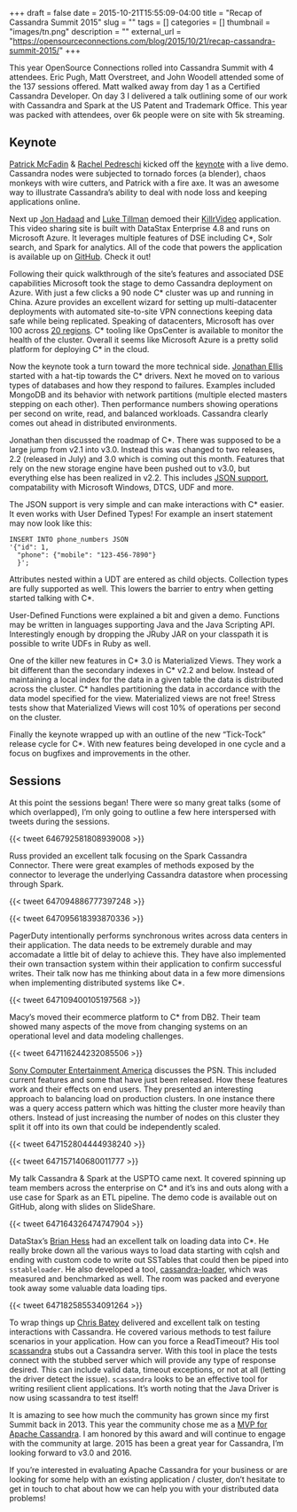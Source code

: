 +++ 
draft = false
date = 2015-10-21T15:55:09-04:00
title = "Recap of Cassandra Summit 2015"
slug = "" 
tags = []
categories = []
thumbnail = "images/tn.png"
description = ""
external_url = "https://opensourceconnections.com/blog/2015/10/21/recap-cassandra-summit-2015/"
+++

This year OpenSource Connections rolled into Cassandra Summit with 4 attendees. Eric Pugh, Matt Overstreet, and John Woodell attended some of the 137 sessions offered. Matt walked away from day 1 as a Certified Cassandra Developer. On day 3 I delivered a talk outlining some of our work with Cassandra and Spark at the US Patent and Trademark Office. This year was packed with attendees, over 6k people were on site with 5k streaming.

## Keynote

[Patrick McFadin](https://twitter.com/patrickmcfadin) & [Rachel Pedreschi](https://twitter.com/rachelpedreschi) kicked off the [keynote](https://www.youtube.com/watch?v=QfyRyIW4rYo) with a live demo. Cassandra nodes were subjected to tornado forces (a blender), chaos monkeys with wire cutters, and Patrick with a fire axe. It was an awesome way to illustrate Cassandra’s ability to deal with node loss and keeping applications online.

Next up [Jon Hadaad](https://twitter.com/rustyrazorblade) and [Luke Tillman](https://twitter.com/luketillman) demoed their [KillrVideo](http://www.killrvideo.com/) application. This video sharing site is built with DataStax Enterprise 4.8 and runs on Microsoft Azure. It leverages multiple features of DSE including C*, Solr search, and Spark for analytics. All of the code that powers the application is available up on [GitHub](https://github.com/LukeTillman/killrvideo-csharp). Check it out!

Following their quick walkthrough of the site’s features and associated DSE capabilities Microsoft took the stage to demo Cassandra deployment on Azure. With just a few clicks a 90 node C* cluster was up and running in China. Azure provides an excellent wizard for setting up multi-datacenter deployments with automated site-to-site VPN connections keeping data safe while being replicated. Speaking of datacenters, Microsoft has over 100 across [20 regions](https://azure.microsoft.com/en-us/regions/). C* tooling like OpsCenter is available to monitor the health of the cluster. Overall it seems like Microsoft Azure is a pretty solid platform for deploying C* in the cloud.

Now the keynote took a turn toward the more technical side. [Jonathan Ellis](https://twitter.com/spyced) started with a hat-tip towards the C* drivers. Next he moved on to various types of databases and how they respond to failures. Examples included MongoDB and its behavior with network partitions (multiple elected masters stepping on each other). Then performance numbers showing operations per second on write, read, and balanced workloads. Cassandra clearly comes out ahead in distributed environments.

Jonathan then discussed the roadmap of C*. There was supposed to be a large jump from v2.1 into v3.0. Instead this was changed to two releases, 2.2 (released in July) and 3.0 which is coming out this month. Features that rely on the new storage engine have been pushed out to v3.0, but everything else has been realized in v2.2. This includes [JSON support](http://docs.datastax.com/en/cql/3.3/cql/cql_using/useInsertJSON.html), compatability with Microsoft Windows, DTCS, UDF and more.

The JSON support is very simple and can make interactions with C* easier. It even works with User Defined Types! For example an insert statement may now look like this:

```
INSERT INTO phone_numbers JSON
'{"id": 1,
  "phone": {"mobile": "123-456-7890"}
  }';
```

Attributes nested within a UDT are entered as child objects. Collection types are fully supported as well. This lowers the barrier to entry when getting started talking with C*.

User-Defined Functions were explained a bit and given a demo. Functions may be written in languages supporting Java and the Java Scripting API. Interestingly enough by dropping the JRuby JAR on your classpath it is possible to write UDFs in Ruby as well.

One of the killer new features in C* 3.0 is Materialized Views. They work a bit different than the secondary indexes in C* v2.2 and below. Instead of maintaining a local index for the data in a given table the data is distributed across the cluster. C* handles partitioning the data in accordance with the data model specified for the view. Materialized views are not free! Stress tests show that Materialized Views will cost 10% of operations per second on the cluster.

Finally the keynote wrapped up with an outline of the new “Tick-Tock” release cycle for C*. With new features being developed in one cycle and a focus on bugfixes and improvements in the other.

## Sessions

At this point the sessions began! There were so many great talks (some of which overlapped), I’m only going to outline a few here interspersed with tweets during the sessions.

{{< tweet 646792581808939008 >}}

Russ provided an excellent talk focusing on the Spark Cassandra Connector. There were great examples of methods exposed by the connector to leverage the underlying Cassandra datastore when processing through Spark.

{{< tweet 647094886777397248 >}}

{{< tweet 647095618393870336 >}}


PagerDuty intentionally performs synchronous writes across data centers in their application. The data needs to be extremely durable and may accomadate a little bit of delay to achieve this. They have also implemented their own transaction system within their application to confirm successful writes. Their talk now has me thinking about data in a few more dimensions when implementing distributed systems like C*.

{{< tweet 647109400105197568 >}}

Macy’s moved their ecommerce platform to C* from DB2. Their team showed many aspects of the move from changing systems on an operational level and data modeling challenges.

{{< tweet 647116244232085506 >}}

[Sony Computer Entertainment America](https://twitter.com/playstation) discusses the PSN. This included current features and some that have just been released. How these features work and their effects on end users. They presented an interesting approach to balancing load on production clusters. In one instance there was a query access pattern which was hitting the cluster more heavily than others. Instead of just increasing the number of nodes on this cluster they split it off into its own that could be independently scaled.

{{< tweet 647152804444938240 >}}

{{< tweet 647157140680011777 >}}

My talk Cassandra & Spark at the USPTO came next. It covered spinning up team members across the enterprise on C* and it’s ins and outs along with a use case for Spark as an ETL pipeline. The demo code is available out on GitHub, along with slides on SlideShare.

{{< tweet 647164326474747904 >}}

DataStax’s [Brian Hess](https://github.com/brianmhess) had an excellent talk on loading data into C*. He really broke down all the various ways to load data starting with cqlsh and ending with custom code to write out SSTables that could then be piped into `sstableloader`. He also developed a tool, [cassandra-loader](https://github.com/brianmhess/cassandra-loader), which was measured and benchmarked as well. The room was packed and everyone took away some valuable data loading tips.

{{< tweet 647182585534091264 >}}

To wrap things up [Chris Batey](https://twitter.com/chbatey) delivered and excellent talk on testing interactions with Cassandra. He covered various methods to test failure scenarios in your application. How can you force a ReadTimeout? His tool [scassandra](http://www.scassandra.org/) stubs out a Cassandra server. With this tool in place the tests connect with the stubbed server which will provide any type of response desired. This can include valid data, timeout exceptions, or not at all (letting the driver detect the issue). `scassandra` looks to be an effective tool for writing resilient client applications. It’s worth noting that the Java Driver is now using scassandra to test itself!

It is amazing to see how much the community has grown since my first Summit back in 2013. This year the community chose me as a [MVP for Apache Cassandra](http://www.planetcassandra.org/mvps/). I am honored by this award and will continue to engage with the community at large. 2015 has been a great year for Cassandra, I’m looking forward to v3.0 and 2016.

If you’re interested in evaluating Apache Cassandra for your business or are looking for some help with an existing application / cluster, don’t hesitate to get in touch to chat about how we can help you with your distributed data problems!
